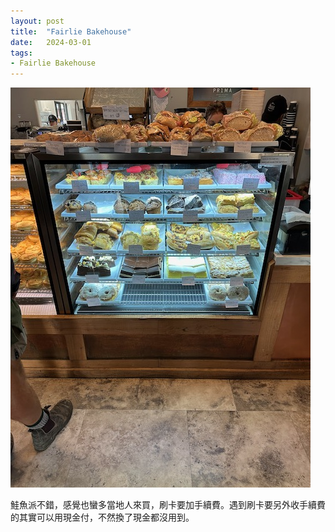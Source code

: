```yaml
---
layout: post
title:  "Fairlie Bakehouse"
date:   2024-03-01
tags:
- Fairlie Bakehouse
---
```

![Fairlie Bakehouse](/media/2024-03-01-Fairlie-Bakehouse.jpeg)

鮭魚派不錯，感覺也蠻多當地人來買，刷卡要加手續費。遇到刷卡要另外收手續費的其實可以用現金付，不然換了現金都沒用到。